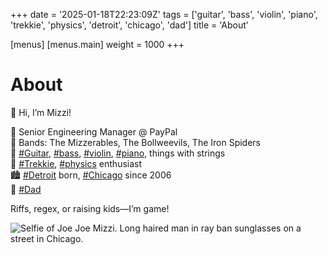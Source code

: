 +++
date = '2025-01-18T22:23:09Z'
tags = ['guitar', 'bass', 'violin', 'piano', 'trekkie', 'physics', 'detroit', 'chicago', 'dad']
title = 'About'

[menus]
  [menus.main]
    weight = 1000
+++

# About

👋 Hi, I’m Mizzi!

💾 Senior Engineering Manager @ PayPal  
🎸 Bands: The Mizzerables, The Bollweevils, The Iron Spiders  
🎹 [#Guitar](/tags/guitar), [#bass](/tags/bass), [#violin](/tags/violin), [#piano](/tags/piano), things with strings  
🖖 [#Trekkie](/tags/trekkie), [#physics](/tags/physics) enthusiast  
🏙️ [#Detroit](/tags/detroit) born, [#Chicago](/tags/chicago) since 2006  
👶 [#Dad](/tags/dad)

Riffs, regex, or raising kids—I’m game!

![Selfie of Joe Joe Mizzi. Long haired man in ray ban sunglasses on a street in Chicago.](/images/profile-large.png)
